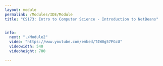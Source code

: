 ```yaml
---
layout: module
permalink: /Modules/IDE/Module
title: "CS173: Intro to Computer Science - Introduction to NetBeans"


info:
  next: "./Module2"
  video: "https://www.youtube.com/embed/T4W0g57PGcU"
  videowidth: 540
  videoheight: 700
  
---
```

